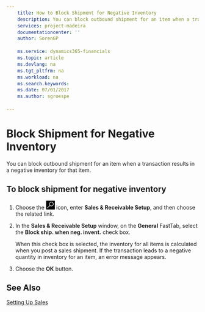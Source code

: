 ```yaml
---
    title: How to Block Shipment for Negative Inventory
    description: You can block outbound shipment for an item when a transaction results in a negative inventory for that item.
    services: project-madeira
    documentationcenter: ''
    author: SorenGP

    ms.service: dynamics365-financials
    ms.topic: article
    ms.devlang: na
    ms.tgt_pltfrm: na
    ms.workload: na
    ms.search.keywords:
    ms.date: 07/01/2017
    ms.author: sgroespe

---
```

# Block Shipment for Negative Inventory
You can block outbound shipment for an item when a transaction results in a negative inventory for that item.  

## To block shipment for negative inventory  

1.  Choose the ![Search for Page or Report](../../media/ui-search/search_small.png "Search for Page or Report icon") icon, enter **Sales & Receivable Setup**, and then choose the related link.  
2.  In the **Sales & Receivable Setup** window, on the **General** FastTab, select the **Block ship. when neg. invent.** check box.  

    When this check box is selected, the inventory for all items is calculated when you post a sales shipment. If the transaction leads to a negative quantity in inventory for an item, an error message appears.  

3.  Choose the **OK** button.  

## See Also  
[Setting Up Sales](../../sales-setup-sales.md)
